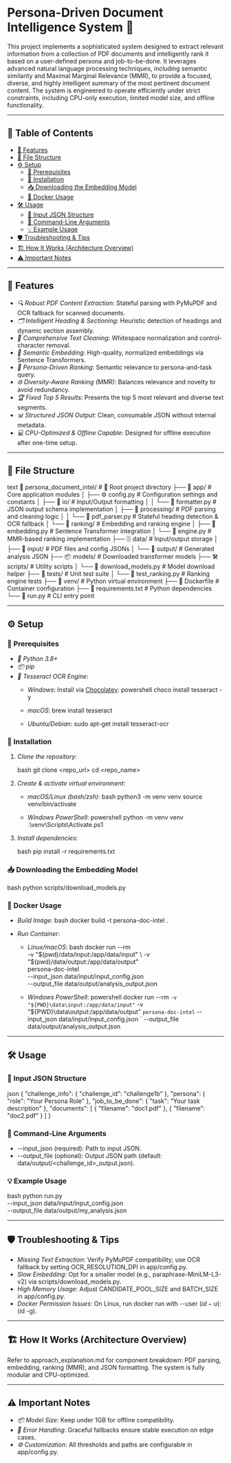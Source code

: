 
  # Persona-Driven Document Intelligence System 🎯

This project implements a sophisticated system designed to extract relevant information from a collection of PDF documents and intelligently rank it based on a user-defined persona and job-to-be-done. It leverages advanced natural language processing techniques, including semantic similarity and Maximal Marginal Relevance (MMR), to provide a focused, diverse, and highly intelligent summary of the most pertinent document content. The system is engineered to operate efficiently under strict constraints, including CPU-only execution, limited model size, and offline functionality.

---

## 📑 Table of Contents

- [🚀 Features](#🚀-features)
- [📁 File Structure](#📁-file-structure)
- [⚙ Setup](#⚙-setup)
  - [📝 Prerequisites](#📝-prerequisites)
  - [🔧 Installation](#🔧-installation)
  - [📥 Downloading the Embedding Model](#📥-downloading-the-embedding-model)
  - [🐳 Docker Usage](#🐳-docker-usage)
- [🛠 Usage](#🛠-usage)
  - [📂 Input JSON Structure](#📂-input-json-structure)
  - [🔢 Command-Line Arguments](#🔢-command-line-arguments)
  - [💡 Example Usage](#💡-example-usage)
- [🛡 Troubleshooting & Tips](#🛡-troubleshooting--tips)
- [🏗 How It Works (Architecture Overview)](#🏗-how-it-works-architecture-overview)
- [⚠ Important Notes](#⚠-important-notes)

---

## 🚀 Features

- *🔍 Robust PDF Content Extraction*: Stateful parsing with PyMuPDF and OCR fallback for scanned documents.
- *🗂 Intelligent Heading & Sectioning*: Heuristic detection of headings and dynamic section assembly.
- *🧹 Comprehensive Text Cleaning*: Whitespace normalization and control-character removal.
- *🧠 Semantic Embedding*: High-quality, normalized embeddings via Sentence Transformers.
- *👤 Persona-Driven Ranking*: Semantic relevance to persona-and-task query.
- *🌐 Diversity-Aware Ranking (MMR)*: Balances relevance and novelty to avoid redundancy.
- *🏆 Fixed Top 5 Results*: Presents the top 5 most relevant and diverse text segments.
- *📊 Structured JSON Output*: Clean, consumable JSON without internal metadata.
- *💻 CPU-Optimized & Offline Capable*: Designed for offline execution after one-time setup.

---

## 📁 File Structure

text
📁 persona_document_intel/                   # 🚀 Root project directory
├── 🔧 app/                                  # Core application modules
│   ├── ⚙ config.py                         # Configuration settings and constants
│   ├── 📂 io/                               # Input/Output formatting
│   │   └── 📄 formatter.py                  #   JSON output schema implementation
│   ├── 📂 processing/                       # PDF parsing and cleaning logic
│   │   └── 📄 pdf_parser.py                 #   Stateful heading detection & OCR fallback
│   └── 📂 ranking/                          # Embedding and ranking engine
│       ├── 📄 embedding.py                  #   Sentence Transformer integration
│       └── 📄 engine.py                     #   MMR-based ranking implementation
├── 🗄 data/                                 # Input/output storage
│   ├── 📂 input/                            #   PDF files and config JSONs
│   └── 📂 output/                           #   Generated analysis JSON
├── 📦 models/                               # Downloaded transformer models
├── 🛠 scripts/                              # Utility scripts
│   └── 📄 download_models.py                #   Model download helper
├── 🧪 tests/                                # Unit test suite
│   └── 📄 test_ranking.py                   #   Ranking engine tests
├── 🐍 venv/                                 # Python virtual environment
├── 🐳 Dockerfile                            # Container configuration
├── 📜 requirements.txt                      # Python dependencies
└── 🚀 run.py                                # CLI entry point


---

## ⚙ Setup

### 📝 Prerequisites

- *🐍 Python 3.8+*
- *📦 pip*
- *🔡 Tesseract OCR Engine*:
  - *Windows*: Install via [Chocolatey](https://chocolatey.org):
    powershell
    choco install tesseract -y
    
  - *macOS*: brew install tesseract
  - *Ubuntu/Debian*: sudo apt-get install tesseract-ocr

### 🔧 Installation

1. *Clone the repository*:

   bash
   git clone <repo_url>
   cd <repo_name>
   
2. *Create & activate virtual environment*:

   - *macOS/Linux (bash/zsh)*:
     bash
     python3 -m venv venv
     source venv/bin/activate
     
   - *Windows PowerShell*:
     powershell
     python -m venv venv
     .\venv\Scripts\Activate.ps1
     

3. *Install dependencies*:

   bash
   pip install -r requirements.txt
   

### 📥 Downloading the Embedding Model

bash
python scripts/download_models.py


### 🐳 Docker Usage

- *Build Image*:
  bash
docker build -t persona-doc-intel .
  
- *Run Container*:
  - *Linux/macOS*:
    bash
docker run --rm \
  -v "$(pwd)/data/input:/app/data/input" \
  -v "$(pwd)/data/output:/app/data/output" \
  persona-doc-intel \
  --input_json data/input/input_config.json \
  --output_file data/output/analysis_output.json
    
  - *Windows PowerShell*:
    powershell
docker run --rm `
  -v "${PWD}\data\input:/app/data/input" `
  -v "${PWD}\data\output:/app/data/output" `
  persona-doc-intel `
  --input_json data/input/input_config.json `
  --output_file data/output/analysis_output.json
    

---

## 🛠 Usage

### 📂 Input JSON Structure

json
{
  "challenge_info": { "challenge_id": "challenge1b" },
  "persona": { "role": "Your Persona Role" },
  "job_to_be_done": { "task": "Your task description" },
  "documents": [
    { "filename": "doc1.pdf" },
    { "filename": "doc2.pdf" }
  ]
}


### 🔢 Command-Line Arguments

- --input_json (required): Path to input JSON.
- --output_file (optional): Output JSON path (default: data/output/<challenge_id>_output.json).

### 💡 Example Usage

bash
python run.py \
  --input_json data/input/input_config.json \
  --output_file data/output/my_analysis.json


---

## 🛡 Troubleshooting & Tips

- *Missing Text Extraction*: Verify PyMuPDF compatibility; use OCR fallback by setting OCR_RESOLUTION_DPI in app/config.py.
- *Slow Embedding*: Opt for a smaller model (e.g., paraphrase-MiniLM-L3-v2) via scripts/download_models.py.
- *High Memory Usage*: Adjust CANDIDATE_POOL_SIZE and BATCH_SIZE in app/config.py.
- *Docker Permission Issues*: On Linux, run docker run with --user $(id -u):$(id -g).

---

## 🏗 How It Works (Architecture Overview)

Refer to approach_explanation.md for component breakdown: PDF parsing, embedding, ranking (MMR), and JSON formatting. The system is fully modular and CPU-optimized.

---

## ⚠ Important Notes

- *📦 Model Size*: Keep under 1GB for offline compatibility.
- *🔄 Error Handling*: Graceful fallbacks ensure stable execution on edge cases.
- *⚙ Customization*: All thresholds and paths are configurable in app/config.py.
